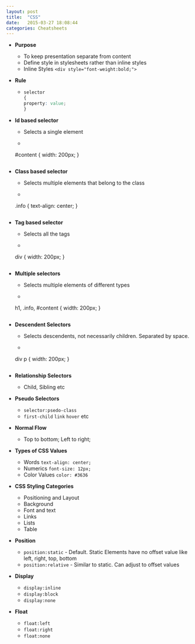 ```yaml
---
layout: post
title:  "CSS"
date:   2015-03-27 18:08:44
categories: Cheatsheets
---
```


* __Purpose__
  * To keep presentation separate from content
  * Define style in stylesheets rather than inline styles
  * Inline Styles `<div style="font-weight:bold;">`

* __Rule__
  * ```css
    selector
    {
    property: value;
    }
    ```

* __Id based selector__
  * Selects a single element
  * ```
  #content
  {
  width: 200px;
  }
  ```

* __Class based selector__
  * Selects multiple elements that belong to the class
  * ```
  .info
  {
  text-align: center;
  }
  ```

* __Tag based selector__
  * Selects all the tags
  * ```
  div
  {
  width: 200px;
  }
  ```

* __Multiple selectors__
  * Selects multiple elements of different types
  * ```
  h1, .info, #content
  {
  width: 200px;
  }
  ```
* __Descendent Selectors__
  * Selects descendents, not necessarily children. Separated by space.
  * ```
  div p
  {
  width: 200px;
  }
  ```
* __Relationship Selectors__
  * Child, Sibling etc

* __Pseudo Selectors__
  * `selector:psedo-class`
  * `first-child` `link` `hover` etc

* __Normal Flow__
  * Top to bottom; Left to right;

* __Types of CSS Values__
  * Words `text-align: center;`
  * Numerics `font-size: 12px;`
  * Color Values `color: #3636`

* __CSS Styling Categories__
  * Positioning and Layout
  * Background
  * Font and text
  * Links
  * Lists
  * Table

* __Position__
  * `position:static` - Default. Static Elements have no offset value like left, right, top, bottom
  * `position:relative` - Similar to static. Can adjust to offset values

* __Display__
  * `display:inline`
  * `display:block`
  * `display:none`

* __Float__
  * `float:left`
  * `float:right`
  * `float:none`



